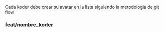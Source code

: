 Cada koder debe crear su avatar en la lista siguiendo la metodologia de git flow

### feat/nombre_koder
